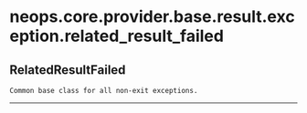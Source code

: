 # neops.core.provider.base.result.exception.related_result_failed
## RelatedResultFailed
```
Common base class for all non-exit exceptions.
```
----------